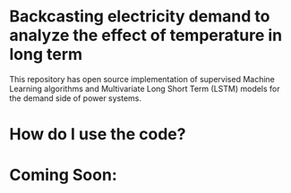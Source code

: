# Backcasting electricity demand to analyze the effect of temperature in long term
This repository has open source implementation of supervised Machine Learning algorithms and Multivariate Long Short Term (LSTM) models for the demand side of power systems.

# How do I use the code?


# Coming Soon:

